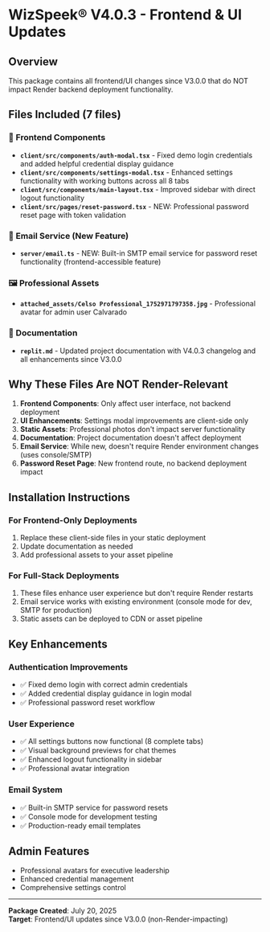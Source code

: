 # WizSpeek® V4.0.3 - Frontend & UI Updates

## Overview
This package contains all frontend/UI changes since V3.0.0 that do NOT impact Render backend deployment functionality.

## Files Included (7 files)

### 🎨 Frontend Components
- **`client/src/components/auth-modal.tsx`** - Fixed demo login credentials and added helpful credential display guidance
- **`client/src/components/settings-modal.tsx`** - Enhanced settings functionality with working buttons across all 8 tabs
- **`client/src/components/main-layout.tsx`** - Improved sidebar with direct logout functionality
- **`client/src/pages/reset-password.tsx`** - NEW: Professional password reset page with token validation

### 📧 Email Service (New Feature)
- **`server/email.ts`** - NEW: Built-in SMTP email service for password reset functionality (frontend-accessible feature)

### 🖼️ Professional Assets
- **`attached_assets/Celso Professional_1752971797358.jpg`** - Professional avatar for admin user Calvarado

### 📝 Documentation
- **`replit.md`** - Updated project documentation with V4.0.3 changelog and all enhancements since V3.0.0

## Why These Files Are NOT Render-Relevant

1. **Frontend Components**: Only affect user interface, not backend deployment
2. **UI Enhancements**: Settings modal improvements are client-side only
3. **Static Assets**: Professional photos don't impact server functionality
4. **Documentation**: Project documentation doesn't affect deployment
5. **Email Service**: While new, doesn't require Render environment changes (uses console/SMTP)
6. **Password Reset Page**: New frontend route, no backend deployment impact

## Installation Instructions

### For Frontend-Only Deployments
1. Replace these client-side files in your static deployment
2. Update documentation as needed
3. Add professional assets to your asset pipeline

### For Full-Stack Deployments  
1. These files enhance user experience but don't require Render restarts
2. Email service works with existing environment (console mode for dev, SMTP for production)
3. Static assets can be deployed to CDN or asset pipeline

## Key Enhancements

### Authentication Improvements
- ✅ Fixed demo login with correct admin credentials
- ✅ Added credential display guidance in login modal
- ✅ Professional password reset workflow

### User Experience
- ✅ All settings buttons now functional (8 complete tabs)
- ✅ Visual background previews for chat themes
- ✅ Enhanced logout functionality in sidebar
- ✅ Professional avatar integration

### Email System
- ✅ Built-in SMTP service for password resets
- ✅ Console mode for development testing
- ✅ Production-ready email templates

## Admin Features
- Professional avatars for executive leadership
- Enhanced credential management
- Comprehensive settings control

---
**Package Created**: July 20, 2025  
**Target**: Frontend/UI updates since V3.0.0 (non-Render-impacting)